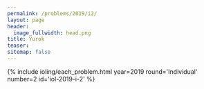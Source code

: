 ```yaml
---
permalink: /problems/2019/i2/
layout: page
header:
  image_fullwidth: head.png
title: Yurok
teaser: 
sitemap: false
---
```


{% include ioling/each_problem.html year=2019 round='Individual' number=2 id='iol-2019-i-2' %}